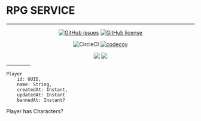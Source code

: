 # RPG SERVICE

__________

<div align="center">

[![GitHub issues](https://img.shields.io/github/issues/tihlok/rpg-service)](https://github.com/tihlok/rpg-service/issues)
[![GitHub license](https://img.shields.io/github/license/tihlok/rpg-service)](https://github.com/tihlok/rpg-service/blob/feature%2Frpg-0-creating-project/COPYRIGHT.md)

![CircleCI](https://img.shields.io/circleci/build/github/tihlok/rpg-service/feature%252Frpg-0-creating-project)
[![codecov](https://codecov.io/gh/tihlok/rpg-service/branch/feature%2Frpg-0-creating-project/graph/badge.svg?token=1I5EZ7DHV4)](https://codecov.io/gh/tihlok/rpg-service)

<img src="https://codecov.io/gh/tihlok/rpg-service/branch/feature%2Frpg-0-creating-project/graphs/sunburst.svg"/>

<img src="https://codecov.io/gh/tihlok/rpg-service/branch/feature%2Frpg-0-creating-project/graphs/commits.svg"/>

</div>
__________

```
Player
    id: UUID,
    name: String,
    createdAt: Instant,
    updatedAt: Instant
    bannedAt: Instant?
```

Player has Characters?
